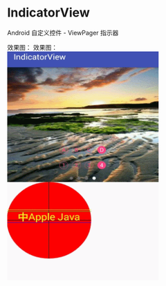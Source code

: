 # IndicatorView
Android 自定义控件 - ViewPager 指示器

效果图：
效果图：<br/>
<img src="https://github.com/xing16/IndicatorView/raw/master/app/screenshot/GIF.gif" width=350 height=530 alt="Sample App's Launch Screen">
